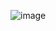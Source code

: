 ![image](https://github.com/kyoungminSong/Kyoungmin_week02/assets/162668642/800797af-fb42-431a-8b56-7df17e708830)

